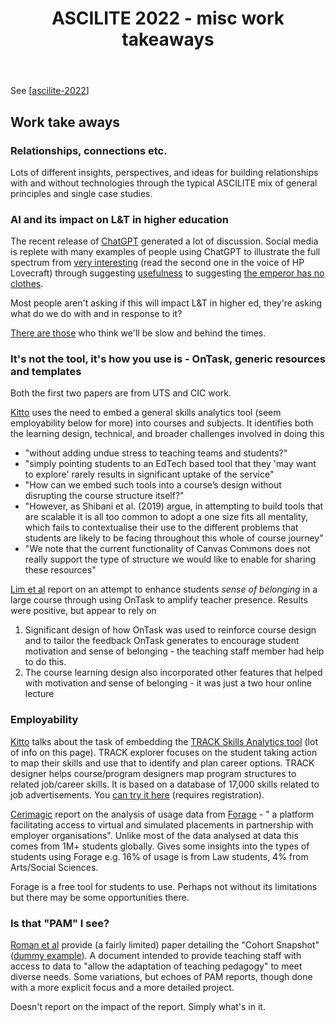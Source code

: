 ﻿---
title: ASCILITE 2022 - misc work takeaways
---
See [[ascilite-2022]]

## Work take aways

### Relationships, connections etc.

Lots of different insights, perspectives, and ideas for building relationships with and without technologies through the typical ASCILITE mix of general principles and single case studies.

### AI and its impact on L&T in higher education

The recent release of [ChatGPT](https://openai.com/blog/chatgpt/) generated a lot of discussion. Social media is replete with many examples of people using ChatGPT to illustrate the full spectrum from [very interesting](https://twitter.com/Jessifer/status/1599212498795626497) (read the second one in the voice of HP Lovecraft) through suggesting [usefulness](https://twitter.com/pennyjw/status/1599726226842996736) to suggesting [the emperor has no clothes](https://twitter.com/ArthurCDent/status/1599254361657716737).

Most people aren't asking if this will impact L&T in higher ed, they're asking what do we do with and in response to it?

[There are those](https://twitter.com/mwjtweet/status/1600026153850351617) who think we'll be slow and behind the times.



### It's not the tool, it's how you use is - OnTask, generic resources and templates

Both the first two papers are from UTS and CIC work.

[Kitto](./ascilite2022-day-one.md#how-can-edtech-support-graduate-employability) uses the need to embed a general skills analytics tool (seem employability below for more) into courses and subjects. It identifies both the learning design, technical, and broader challenges involved in doing this
- "without adding undue stress to teaching teams and students?"
- "simply pointing students to an EdTech based tool that they 'may want to explore' rarely results in significant uptake of the service"
- "How can we embed such tools into a course’s design without disrupting the course structure itself?"
- "However, as Shibani et al. (2019) argue, in attempting to build tools that are scalable it is all too common to adopt a one size fits all mentality, which fails to contextualise their use to the different problems that students are likely to be facing throughout this whole of course journey"
- "We note that the current functionality of Canvas Commons does not really support the type of structure we would like to enable for sharing these resources"

[Lim et al](./ascilite2022-day-two.md#made-good-connections-amplifying-teacher-presence-and-belonging-at-scale-through-learning-design-and-personalised-feedback) report on an attempt to enhance students _sense of belonging_ in a large course through using OnTask to amplify teacher presence. Results were positive, but appear to rely on

1. Significant design of how OnTask was used to reinforce course design and to tailor the feedback OnTask generates to encourage student motivation and sense of belonging - the teaching staff member had help to do this.
2. The course learning design also incorporated other features that helped with motivation and sense of belonging - it was just a two hour online lecture

### Employability

[Kitto](./ascilite2022-day-one.md#how-can-edtech-support-graduate-employability) talks about the task of embedding the [TRACK Skills Analytics tool](https://cic.uts.edu.au/tools/track-skills-analytics/) (lot of info on this page). TRACK explorer focuses on the student taking action to map their skills and use that to identify and plan career options. TRACK designer helps course/program designers map program structures to related job/career skills. It is based on a database of 17,000 skills related to job advertisements. You [can try it here](https://open.uts.edu.au/track-explorer/) (requires registration).

[Cerimagic](./ascilite2022-day-three.md#bridging-education-to-employment-through-virtual-experience-placement) report on the analysis of usage data from [Forage](https://www.theforage.com/) - " a platform facilitating access to virtual and simulated placements in partnership with employer organisations". Unlike most of the data analysed at data this comes from 1M+ students globally. Gives some insights into the types of students using Forage e.g. 16% of usage is from Law students, 4% from Arts/Social Sciences.

Forage is a free tool for students to use. Perhaps not without its limitations but there may be some opportunities there.

### Is that "PAM" I see?

[Roman et al](https://publications.ascilite.org/index.php/APUB/article/view/204) provide (a fairly limited) paper detailing the "Cohort Snapshot" ([dummy example](https://drive.google.com/file/d/1gBsbOn54qEa7eKXkYU3Sgcc48xdG3dDJ/view)). A document intended to provide teaching staff with access to data to "allow the adaptation of teaching pedagogy" to meet diverse needs.   Some variations, but echoes of PAM reports, though done with a more explicit focus and a more detailed project.

Doesn't report on the impact of the report. Simply what's in it.



[//begin]: # "Autogenerated link references for markdown compatibility"
[ascilite-2022]: ascilite-2022 "ASCILITE 2022"
[//end]: # "Autogenerated link references"